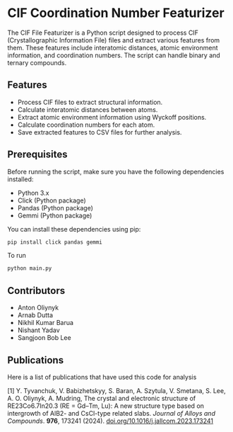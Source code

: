 # CIF Coordination Number Featurizer
The CIF File Featurizer is a Python script designed to process CIF (Crystallographic Information File) files and extract various features from them. These features include interatomic distances, atomic environment information, and coordination numbers. The script can handle binary and ternary compounds.

## Features
- Process CIF files to extract structural information.
- Calculate interatomic distances between atoms.
- Extract atomic environment information using Wyckoff positions.
- Calculate coordination numbers for each atom.
- Save extracted features to CSV files for further analysis.

## Prerequisites
Before running the script, make sure you have the following dependencies installed:

- Python 3.x
- Click (Python package)
- Pandas (Python package)
- Gemmi (Python package)

You can install these dependencies using pip:

```bash
pip install click pandas gemmi
```

To run

```python
python main.py
```

## Contributors
- Anton Oliynyk
- Arnab Dutta
- Nikhil Kumar Barua
- Nishant Yadav
- Sangjoon Bob Lee


## Publications 
Here is a list of publications that have used this code for analysis

[1] Y. Tyvanchuk, V. Babizhetskyy, S. Baran, A. Szytula, V. Smetana, S. Lee, A. O. Oliynyk, A.
Mudring, The crystal and electronic structure of RE23Co6.7In20.3 (RE = Gd–Tm, Lu): A new structure type based on intergrowth of AlB2- and CsCl-type related slabs. *Journal of Alloys and Compounds*. **976**, 173241 (2024). [doi.org/10.1016/j.jallcom.2023.173241](https://doi.org/10.1016/j.jallcom.2023.173241)

